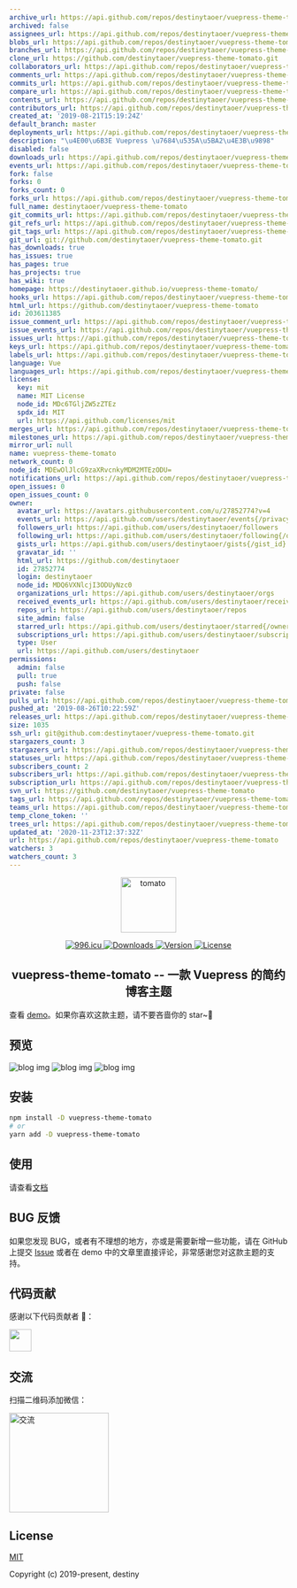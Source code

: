 ```yaml
---
archive_url: https://api.github.com/repos/destinytaoer/vuepress-theme-tomato/{archive_format}{/ref}
archived: false
assignees_url: https://api.github.com/repos/destinytaoer/vuepress-theme-tomato/assignees{/user}
blobs_url: https://api.github.com/repos/destinytaoer/vuepress-theme-tomato/git/blobs{/sha}
branches_url: https://api.github.com/repos/destinytaoer/vuepress-theme-tomato/branches{/branch}
clone_url: https://github.com/destinytaoer/vuepress-theme-tomato.git
collaborators_url: https://api.github.com/repos/destinytaoer/vuepress-theme-tomato/collaborators{/collaborator}
comments_url: https://api.github.com/repos/destinytaoer/vuepress-theme-tomato/comments{/number}
commits_url: https://api.github.com/repos/destinytaoer/vuepress-theme-tomato/commits{/sha}
compare_url: https://api.github.com/repos/destinytaoer/vuepress-theme-tomato/compare/{base}...{head}
contents_url: https://api.github.com/repos/destinytaoer/vuepress-theme-tomato/contents/{+path}
contributors_url: https://api.github.com/repos/destinytaoer/vuepress-theme-tomato/contributors
created_at: '2019-08-21T15:19:24Z'
default_branch: master
deployments_url: https://api.github.com/repos/destinytaoer/vuepress-theme-tomato/deployments
description: "\u4E00\u6B3E Vuepress \u7684\u535A\u5BA2\u4E3B\u9898"
disabled: false
downloads_url: https://api.github.com/repos/destinytaoer/vuepress-theme-tomato/downloads
events_url: https://api.github.com/repos/destinytaoer/vuepress-theme-tomato/events
fork: false
forks: 0
forks_count: 0
forks_url: https://api.github.com/repos/destinytaoer/vuepress-theme-tomato/forks
full_name: destinytaoer/vuepress-theme-tomato
git_commits_url: https://api.github.com/repos/destinytaoer/vuepress-theme-tomato/git/commits{/sha}
git_refs_url: https://api.github.com/repos/destinytaoer/vuepress-theme-tomato/git/refs{/sha}
git_tags_url: https://api.github.com/repos/destinytaoer/vuepress-theme-tomato/git/tags{/sha}
git_url: git://github.com/destinytaoer/vuepress-theme-tomato.git
has_downloads: true
has_issues: true
has_pages: true
has_projects: true
has_wiki: true
homepage: https://destinytaoer.github.io/vuepress-theme-tomato/
hooks_url: https://api.github.com/repos/destinytaoer/vuepress-theme-tomato/hooks
html_url: https://github.com/destinytaoer/vuepress-theme-tomato
id: 203611385
issue_comment_url: https://api.github.com/repos/destinytaoer/vuepress-theme-tomato/issues/comments{/number}
issue_events_url: https://api.github.com/repos/destinytaoer/vuepress-theme-tomato/issues/events{/number}
issues_url: https://api.github.com/repos/destinytaoer/vuepress-theme-tomato/issues{/number}
keys_url: https://api.github.com/repos/destinytaoer/vuepress-theme-tomato/keys{/key_id}
labels_url: https://api.github.com/repos/destinytaoer/vuepress-theme-tomato/labels{/name}
language: Vue
languages_url: https://api.github.com/repos/destinytaoer/vuepress-theme-tomato/languages
license:
  key: mit
  name: MIT License
  node_id: MDc6TGljZW5zZTEz
  spdx_id: MIT
  url: https://api.github.com/licenses/mit
merges_url: https://api.github.com/repos/destinytaoer/vuepress-theme-tomato/merges
milestones_url: https://api.github.com/repos/destinytaoer/vuepress-theme-tomato/milestones{/number}
mirror_url: null
name: vuepress-theme-tomato
network_count: 0
node_id: MDEwOlJlcG9zaXRvcnkyMDM2MTEzODU=
notifications_url: https://api.github.com/repos/destinytaoer/vuepress-theme-tomato/notifications{?since,all,participating}
open_issues: 0
open_issues_count: 0
owner:
  avatar_url: https://avatars.githubusercontent.com/u/27852774?v=4
  events_url: https://api.github.com/users/destinytaoer/events{/privacy}
  followers_url: https://api.github.com/users/destinytaoer/followers
  following_url: https://api.github.com/users/destinytaoer/following{/other_user}
  gists_url: https://api.github.com/users/destinytaoer/gists{/gist_id}
  gravatar_id: ''
  html_url: https://github.com/destinytaoer
  id: 27852774
  login: destinytaoer
  node_id: MDQ6VXNlcjI3ODUyNzc0
  organizations_url: https://api.github.com/users/destinytaoer/orgs
  received_events_url: https://api.github.com/users/destinytaoer/received_events
  repos_url: https://api.github.com/users/destinytaoer/repos
  site_admin: false
  starred_url: https://api.github.com/users/destinytaoer/starred{/owner}{/repo}
  subscriptions_url: https://api.github.com/users/destinytaoer/subscriptions
  type: User
  url: https://api.github.com/users/destinytaoer
permissions:
  admin: false
  pull: true
  push: false
private: false
pulls_url: https://api.github.com/repos/destinytaoer/vuepress-theme-tomato/pulls{/number}
pushed_at: '2019-08-26T10:22:59Z'
releases_url: https://api.github.com/repos/destinytaoer/vuepress-theme-tomato/releases{/id}
size: 1035
ssh_url: git@github.com:destinytaoer/vuepress-theme-tomato.git
stargazers_count: 3
stargazers_url: https://api.github.com/repos/destinytaoer/vuepress-theme-tomato/stargazers
statuses_url: https://api.github.com/repos/destinytaoer/vuepress-theme-tomato/statuses/{sha}
subscribers_count: 2
subscribers_url: https://api.github.com/repos/destinytaoer/vuepress-theme-tomato/subscribers
subscription_url: https://api.github.com/repos/destinytaoer/vuepress-theme-tomato/subscription
svn_url: https://github.com/destinytaoer/vuepress-theme-tomato
tags_url: https://api.github.com/repos/destinytaoer/vuepress-theme-tomato/tags
teams_url: https://api.github.com/repos/destinytaoer/vuepress-theme-tomato/teams
temp_clone_token: ''
trees_url: https://api.github.com/repos/destinytaoer/vuepress-theme-tomato/git/trees{/sha}
updated_at: '2020-11-23T12:37:32Z'
url: https://api.github.com/repos/destinytaoer/vuepress-theme-tomato
watchers: 3
watchers_count: 3
---
```


<p align="center">
  <a href="https://github.com/destinytaoer/vuepress-theme-tomato" target="_blank" rel="noopener noreferrer">
    <img width="100" src="https://raw.githubusercontent.com/szu-zwl/vuepress-theme-tomato/master/img/tomato.png" alt="tomato">
  </a>
</p>

<p align="center">
  <a href="https://996.icu" target="_blank">
    <img src="https://img.shields.io/badge/link-996.icu-red.svg" alt="996.icu">
  </a>
  <a href="https://npmcharts.com/compare/vuepress-theme-tomato?minimal=true" target="_blank">
    <img src="https://img.shields.io/npm/dm/vuepress-theme-tomato.svg" alt="Downloads">
  </a>
  <a href="https://www.npmjs.com/package/vuepress-theme-tomato" target="_blank">
    <img src="https://img.shields.io/github/package-json/v/destinytaoer/vuepress-theme-tomato/master.svg" alt="Version">
  </a>
  <a href="https://raw.githubusercontent.com/szu-zwl/vuepress-theme-tomato/master/LICENSE" target="_blank">
    <img src="https://img.shields.io/npm/l/vuepress-theme-tomato.svg?registry_uri=https%3A%2F%2Fregistry.npmjs.com" alt="License">
  </a>
</p>

<h2 align="center">vuepress-theme-tomato -- 一款 Vuepress 的简约博客主题</h2>

查看 [demo](https://destinytaoer.github.io/vuepress-theme-tomato/)。如果你喜欢这款主题，请不要吝啬你的 star~👀

## 预览

![blog img](https://raw.githubusercontent.com/szu-zwl/vuepress-theme-tomato/master/img/blog1.png)
![blog img](https://raw.githubusercontent.com/szu-zwl/vuepress-theme-tomato/master/img/blog2.png)
![blog img](https://raw.githubusercontent.com/szu-zwl/vuepress-theme-tomato/master/img/blog3.png)

## 安装

```bash
npm install -D vuepress-theme-tomato
# or
yarn add -D vuepress-theme-tomato
```

## 使用

请查看[文档](https://destinytaoer.github.io/vuepress-theme-tomato/2019/08/vuepress-theme-tomato/)

## BUG 反馈

如果您发现 BUG，或者有不理想的地方，亦或是需要新增一些功能，请在 GitHub 上提交 [Issue](https://github.com/destinytaoer/vuepress-theme-tomato/issues) 或者在 demo 中的文章里直接评论，非常感谢您对这款主题的支持。

## 代码贡献

感谢以下代码贡献者 🤝：

<a href="https://github.com/destinytaoer/vuepress-theme-tomato/graphs/contributors">
  <img src="https://avatars3.githubusercontent.com/u/27852774?s=460&v=4" width="40" />
</a>

## 交流

扫描二维码添加微信：

<img width="180" src="https://raw.githubusercontent.com/szu-zwl/vuepress-theme-tomato/master/img/wechat.jpg" alt="交流">

## License

[MIT](https://raw.githubusercontent.com/szu-zwl/vuepress-theme-tomato/master/LICENSE)

Copyright (c) 2019-present, destiny